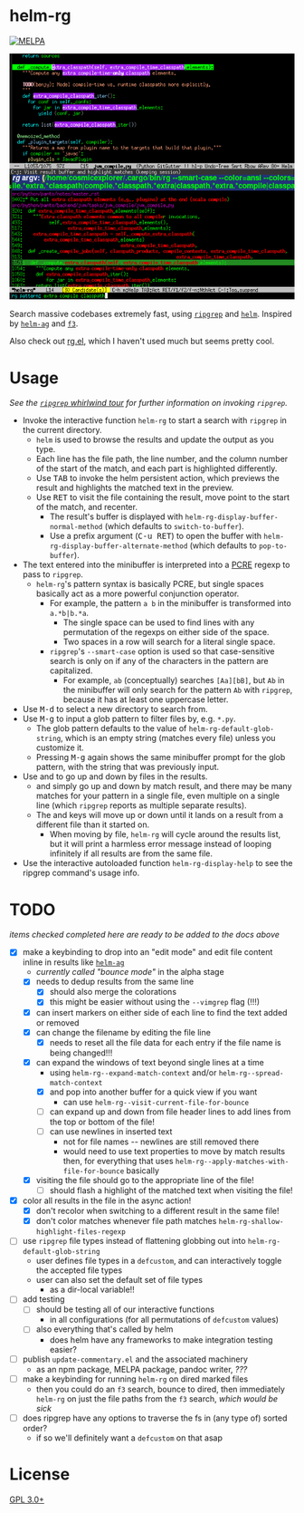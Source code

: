 helm-rg
=======

[![MELPA](https://melpa.org/packages/helm-rg-badge.svg)](https://melpa.org/#/helm-rg)

![`helm-rg` example usage](./emacs-helm-rg.png)

Search massive codebases extremely fast, using [`ripgrep`](https://github.com/BurntSushi/ripgrep) and [`helm`](https://github.com/emacs-helm/helm). Inspired by [`helm-ag`](https://github.com/syohex/emacs-helm-ag) and [`f3`](https://github.com/cosmicexplorer/f3).

Also check out [rg.el](https://github.com/dajva/rg.el), which I haven't used much but seems pretty cool.

# Usage

*See the [`ripgrep` whirlwind tour](https://github.com/BurntSushi/ripgrep#whirlwind-tour) for further information on invoking `ripgrep`.*

- Invoke the interactive function `helm-rg` to start a search with `ripgrep` in the current directory.
    - `helm` is used to browse the results and update the output as you type.
    - Each line has the file path, the line number, and the column number of the start of the match, and each part is highlighted differently.
    - Use <kbd>TAB</kbd> to invoke the helm persistent action, which previews the result and highlights the matched text in the preview.
    - Use <kbd>RET</kbd> to visit the file containing the result, move point to the start of the match, and recenter.
        - The result's buffer is displayed with `helm-rg-display-buffer-normal-method` (which defaults to `switch-to-buffer`).
        - Use a prefix argument (<kbd>C-u RET</kbd>) to open the buffer with `helm-rg-display-buffer-alternate-method` (which defaults to `pop-to-buffer`).
- The text entered into the minibuffer is interpreted into a [PCRE](https://pcre.org) regexp to pass to `ripgrep`.
    - `helm-rg`'s pattern syntax is basically PCRE, but single spaces basically act as a more powerful conjunction operator.
        - For example, the pattern `a b` in the minibuffer is transformed into `a.*b|b.*a`.
            - The single space can be used to find lines with any permutation of the regexps on either side of the space.
            - Two spaces in a row will search for a literal single space.
        - `ripgrep`'s `--smart-case` option is used so that case-sensitive search is only on if any of the characters in the pattern are capitalized.
            - For example, `ab` (conceptually) searches `[Aa][bB]`, but `Ab` in the minibuffer will only search for the pattern `Ab` with `ripgrep`, because it has at least one uppercase letter.
- Use <kbd>M-d</kbd> to select a new directory to search from.
- Use <kbd>M-g</kbd> to input a glob pattern to filter files by, e.g. `*.py`.
    - The glob pattern defaults to the value of `helm-rg-default-glob-string`, which is an empty string (matches every file) unless you customize it.
    - Pressing <kbd>M-g</kbd> again shows the same minibuffer prompt for the glob pattern, with the string that was previously input.
- Use <kbd><left></kbd> and <kbd><right></kbd> to go up and down by files in the results.
    - <kbd><up></kbd> and <kbd><down></kbd> simply go up and down by match result, and there may be many matches for your pattern in a single file, even multiple on a single line (which `ripgrep` reports as multiple separate results).
    - The <kbd><left></kbd> and <kbd><right></kbd> keys will move up or down until it lands on a result from a different file than it started on.
        - When moving by file, `helm-rg` will cycle around the results list, but it will print a harmless error message instead of looping infinitely if all results are from the same file.
- Use the interactive autoloaded function `helm-rg-display-help` to see the ripgrep command's usage info.

# TODO

*items checked completed here are ready to be added to the docs above*

- [x] make a keybinding to drop into an "edit mode" and edit file content inline in results like [`helm-ag`](https://github.com/syohex/emacs-helm-ag)
    - *currently called "bounce mode"* in the alpha stage
    - [x] needs to dedup results from the same line
        - [x] should also merge the colorations
        - [x] this might be easier without using the `--vimgrep` flag (!!!)
    - [x] can insert markers on either side of each line to find the text added or removed
    - [x] can change the filename by editing the file line
        - [x] needs to reset all the file data for each entry if the file name is being changed!!!
    - [x] can expand the windows of text beyond single lines at a time
        - using `helm-rg--expand-match-context` and/or `helm-rg--spread-match-context`
        - [x] and pop into another buffer for a quick view if you want
          - can use `helm-rg--visit-current-file-for-bounce`
        - [ ] can expand up and down from file header lines to add lines from the top or bottom of the file!
        - [ ] can use newlines in inserted text
            - not for file names -- newlines are still removed there
            - would need to use text properties to move by match results then, for everything that uses `helm-rg--apply-matches-with-file-for-bounce` basically
    - [x] visiting the file should go to the appropriate line of the file!
        - [ ] should flash a highlight of the matched text when visiting the file!
- [x] color all results in the file in the async action!
    - [x] don't recolor when switching to a different result in the same file!
    - [x] don't color matches whenever file path matches `helm-rg-shallow-highlight-files-regexp`
- [ ] use `ripgrep` file types instead of flattening globbing out into `helm-rg-default-glob-string`
    - user defines file types in a `defcustom`, and can interactively toggle the accepted file types
    - user can also set the default set of file types
        - as a dir-local variable!!
- [ ] add testing
  - [ ] should be testing all of our interactive functions
      - in all configurations (for all permutations of `defcustom` values)
  - [ ] also everything that's called by helm
      - does helm have any frameworks to make integration testing easier?
- [ ] publish `update-commentary.el` and the associated machinery
    - as an npm package, MELPA package, pandoc writer, *???*
- [ ] make a keybinding for running `helm-rg` on dired marked files
    - then you could do an `f3` search, bounce to dired, then immediately `helm-rg` on just the file paths from the `f3` search, *which would be sick*
- [ ] does ripgrep have any options to traverse the fs in (any type of) sorted order?
    - if so we'll definitely want a `defcustom` on that asap

# License

[GPL 3.0+](./LICENSE)
